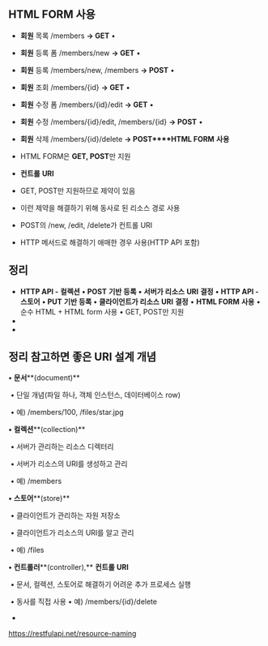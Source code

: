 

## HTML FORM 사용

-  **회원** 목록 /members **-> GET** •
-  **회원** 등록 폼 /members/new **-> GET** •
-  **회원** 등록 /members/new, /members **-> POST** •
-  **회원** 조회 /members/{id} **-> GET** • 
- **회원** 수정 폼 /members/{id}/edit **-> GET** •
-  **회원** 수정 /members/{id}/edit, /members/{id} **-> POST** •
-  **회원** 삭제 /members/{id}/delete **-> POST****HTML FORM** **사용** 



- HTML FORM은 **GET, POST**만 지원

-  **컨트롤** **URI** 

  -  GET, POST만 지원하므로 제약이 있음 

  - 이런 제약을 해결하기 위해 동사로 된 리소스 경로 사용 

  -  POST의 /new, /edit, /delete가 컨트롤 URI 

  - HTTP 메서드로 해결하기 애매한 경우 사용(HTTP API 포함)

    

## 정리

-  **HTTP API -** **컬렉션** **•** **POST** **기반 등록** **•** **서버가 리소스** **URI** **결정** **•** **HTTP API -** **스토어** **•** **PUT** **기반 등록** **•** **클라이언트가 리소스** **URI** **결정** • **HTML FORM** **사용** • 순수 HTML + HTML form 사용 • GET, POST만 지원
- 
- 



## 정리 **참고하면 좋은** **URI** **설계 개념**

 **•** **문서****(document)**  

​	• 단일 개념(파일 하나, 객체 인스턴스, 데이터베이스 row) 

​	• 예) /members/100, /files/star.jpg

**•** **컬렉션****(collection)**  

​	• 서버가 관리하는 리소스 디렉터리

​	• 서버가 리소스의 URI를 생성하고 관리 

​	• 예) /members

**•** **스토어****(store)**  

​	• 클라이언트가 관리하는 자원 저장소 

​	• 클라이언트가 리소스의 URI를 알고 관리

​	• 예) /files 

**•** **컨트롤러****(controller),** **컨트롤** **URI**  

​	• 문서, 컬렉션, 스토어로 해결하기 어려운 추가 프로세스 실행

​	• 동사를 직접 사용 • 예) /members/{id}/delete 

- 



https://restfulapi.net/resource-naming



